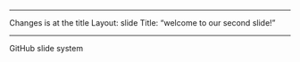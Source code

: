 - - -
Changes is at the title
Layout: slide
Title: “welcome to our second slide!”
- - -

GitHub slide system 
